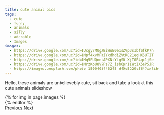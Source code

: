 ```yaml
---
title: cute animal pics
tags:
  - cute
  - funny
  - animals
  - silly
  - adorable
  - Images
images:
  - https://drive.google.com/uc?id=1Ucgy7MUgABiWuE0e1sZVp3sIbfSfkP7h
  - https://drive.google.com/uc?id=1Mpf4xvMFhiYxdhdiZVtRC21egHX6UTIT
  - https://drive.google.com/uc?id=1Mq5EUQnniAPXNtYLgS0-XjT0P4qx1jSe
  - https://drive.google.com/uc?id=1MrzKoU8V5Ps7Z_isb6prIIWtIX5aP5JR
  - https://images.unsplash.com/photo-1500402448245-d49c5229c564?ixlib=rb-0.3.5&ixid=eyJhcHBfaWQiOjEyMDd9&s=f19c590b253f803a7f9b643c59017160&auto=format&fit=crop&w=1650&q=80
---
```


Hello, these animals are unbelievebly cute, sit back and take a look at this cute animals slideshow

<div id="carouselExampleControls" class="carousel slide mb-4" data-ride="carousel">
    <div class="carousel-inner">
        {% for img in page.images %}
            <div class="carousel-item {% if forloop.first %}active{% endif %}">
                <img src="{{ img }}" class="d-block w-100" alt="">
            </div>
        {% endfor %}
    </div>
    <a class="carousel-control-prev" href="#carouselExampleControls" role="button" data-slide="prev">
        <span class="carousel-control-prev-icon" aria-hidden="true"></span>
        <span class="sr-only">Previous</span>
    </a>
    <a class="carousel-control-next" href="#carouselExampleControls" role="button" data-slide="next">
        <span class="carousel-control-next-icon" aria-hidden="true"></span>
        <span class="sr-only">Next</span>
    </a>
</div>


